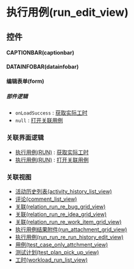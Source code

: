 # 执行用例(run_edit_view)  <!-- {docsify-ignore-all} -->



## 控件
#### CAPTIONBAR(captionbar)
#### DATAINFOBAR(datainfobar)
#### 编辑表单(form)

##### 部件逻辑
* `onLoadSuccess` : [获取实际工时](module/TestMgmt/run/uilogic/get_actual_workload)
* `null` : [打开关联用例](module/TestMgmt/run/uilogic/open_re_run)


### 关联界面逻辑
  * [执行用例(RUN)](module/TestMgmt/run) : [获取实际工时](module/TestMgmt/run/uilogic/get_actual_workload)
  * [执行用例(RUN)](module/TestMgmt/run) : [打开关联用例](module/TestMgmt/run/uilogic/open_re_run)

### 关联视图
  * [活动历史列表(activity_history_list_view)](app/view/activity_history_list_view)
  * [评论(comment_list_view)](app/view/comment_list_view)
  * [关联(relation_run_re_bug_grid_view)](app/view/relation_run_re_bug_grid_view)
  * [关联(relation_run_re_idea_grid_view)](app/view/relation_run_re_idea_grid_view)
  * [关联(relation_run_re_work_item_grid_view)](app/view/relation_run_re_work_item_grid_view)
  * [执行用例结果附件(run_attachment_grid_view)](app/view/run_attachment_grid_view)
  * [执行用例(run_run_re_run_history_edit_view)](app/view/run_run_re_run_history_edit_view)
  * [用例(test_case_only_attchment_view)](app/view/test_case_only_attchment_view)
  * [测试计划(test_plan_pick_up_view)](app/view/test_plan_pick_up_view)
  * [工时(workload_run_list_view)](app/view/workload_run_list_view)

<script>
 const { createApp } = Vue
  createApp({
    data() {
      return {

      }
    }
  }).use(ElementPlus).mount('#app')
</script>